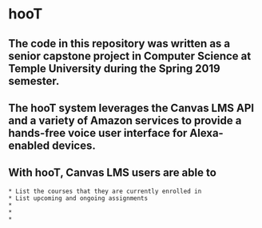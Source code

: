hooT 
====
## The code in this repository was written as a senior capstone project in Computer Science at Temple University during the Spring 2019 semester.


## The hooT system leverages the Canvas LMS API and a variety of Amazon services to provide a hands-free voice user interface for Alexa-enabled devices.


## With hooT, Canvas LMS users are able to
    * List the courses that they are currently enrolled in 
    * List upcoming and ongoing assignments
    * 
    *
    *
